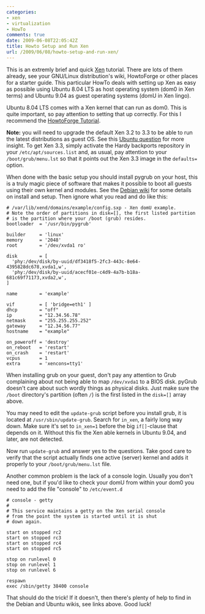 ```yaml
---
categories:
- xen
- virtualization
- HowTo
comments: true
date: 2009-06-08T22:05:42Z
title: Howto Setup and Run Xen
url: /2009/06/08/howto-setup-and-run-xen/
---
```


This is an extremly brief and quick [Xen][1] tutorial. There are lots of
them already, see your GNU/Linux distribution's wiki, HowtoForge or
other places for a starter guide. This particular HowTo deals with
setting up Xen as easy as possible using Ubuntu 8.04 LTS as host
operating system (dom0 in Xen terms) and Ubuntu 9.04 as guest operating
systems (domU in Xen lingo).

Ubuntu 8.04 LTS comes with a Xen kernel that can run as dom0. This is
quite important, so pay attention to setting that up correctly. For this
I recommend the [HowtoForge Tutorial][2].

**Note:** you will need to upgrade the default Xen 3.2 to 3.3 to be able
to run the latest distributions as guest OS.  See this
[Ubuntu question][3] for more insight.  To get Xen 3.3, simply activate
the Hardy backports repository in your `/etc/apt/sources.list` and, as
usual, pay attention to your `/boot/grub/menu.lst` so that it points out
the Xen 3.3 image in the `defaults=` option.

When done with the basic setup you should install pygrub on your host,
this is a truly magic piece of software that makes it possible to boot
all guests using their own kernel and modules.  See the [Debian wiki][4]
for some details on install and setup.  Then ignore what you read and do
like this:

    # /var/lib/xend/domains/example/config.sxp - Xen domU example.
    # Note the order of partitions in disk=[], the first listed partition
    # is the partition where your /boot (grub) resides. 
    bootloader  = '/usr/bin/pygrub'
    
    builder     = 'linux'
    memory      = '2048'
    root        = '/dev/xvda1 ro'
    
    disk        = [
      'phy:/dev/disk/by-uuid/df3418f5-2fc3-443c-8e64-4395828dc678,xvda1,w',
      'phy:/dev/disk/by-uuid/acecf01e-c4d9-4a7b-b18a-681c69f71173,xvda2,w',
    ]
    
    name        = 'example'
    
    vif         = [ 'bridge=eth1' ]
    dhcp        = "off"
    ip          = "12.34.56.78"
    netmask     = "255.255.255.252"
    gateway     = "12.34.56.77"
    hostname    = "example"
    
    on_poweroff = 'destroy'
    on_reboot   = 'restart'
    on_crash    = 'restart'
    vcpus       = 1
    extra       = 'xencons=tty1'

When installing grub on your guest, don't pay any attention to Grub
complaining about not being able to map `/dev/xvda1` to a BIOS disk.
pyGrub doesn't care about such wordly things as physical disks.  Just
make sure the `/boot` directory's partition (often `/`) is the first
listed in the `disk=[]` array above.

You may need to edit the `update-grub` script before you install grub,
it is located at `/usr/sbin/update-grub`.  Search for `in_xen`, a fairly
long way down.  Make sure it's set to `in_xen=1` before the big
`if[]`-clause that depends on it.  Without this fix the Xen able kernels
in Ubuntu 9.04, and later, are not detected.

Now run `update-grub` and answer yes to the questions. Take good care to
verify that the script actually finds one active (server) kernel and
adds it properly to your `/boot/grub/menu.lst` file.

Another common problem is the lack of a console login.  Usually you
don't need one, but if you'd like to check your domU from within your
dom0 you need to add the file "console" to `/etc/event.d`

    # console - getty
    #
    # This service maintains a getty on the Xen serial console
    # from the point the system is started until it is shut
    # down again.
    
    start on stopped rc2
    start on stopped rc3
    start on stopped rc4
    start on stopped rc5
    
    stop on runlevel 0
    stop on runlevel 1
    stop on runlevel 6
    
    respawn
    exec /sbin/getty 38400 console

That should do the trick!  If it doesn't, then there's plenty of help to
find in the Debian and Ubuntu wikis, see links above. Good luck!

[1]: http://www.xenproject.org/
[2]: http://howtoforge.org/high-performance-xen-on-ubuntu-8.04-amd64
[3]: https://answers.launchpad.net/ubuntu/+question/50326
[4]: http://wiki.debian.org/PyGrub

